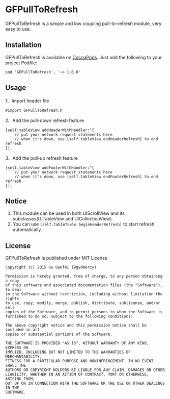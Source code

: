 # GFPullToRefresh


GFPullToRefresh is a simple and low coupling pull-to-refresh module, very easy to use.

## Installation

GFPullToRefresh is available on [CocoaPods](https://cocoapods.org/). Just add the following to your project Podfile:

	pod 'GFPullToRefresh', '~> 1.0.0'


## Usage

1、Import header file

	#import GFPullToRefresh.h

2、Add the pull-down refresh feature

	[self.tableView addHeaderWithHandler:^{
        // put your network request statements here
        // when it's down, use [self.tableView endHeaderRefresh] to end refresh
    }];
    
3、Add the pull-up refresh feature

	[self.tableView addFooterWithHandler:^{
        // put your network request statements here
        // when it's down, use [self.tableView endFooterRefresh] to end refresh
    }];
	
## Notice

1. This module can be used in both UIScrollView and its subclasses(UITableView and UICollectionView).
2. You can use `[self.tableTavle beginHeaderRefresh]` to start refresh automatically.


## License

GFPullToRefresh is published under MIT License

	Copyright (c) 2015 Gu Gaofei (@gydmercy)

	Permission is hereby granted, free of charge, to any person obtaining a copy
	of this software and associated documentation files (the "Software"), to deal
	in the Software without restriction, including without limitation the rights
	to use, copy, modify, merge, publish, distribute, sublicense, and/or sell
	copies of the Software, and to permit persons to whom the Software is
	furnished to do so, subject to the following conditions:

	The above copyright notice and this permission notice shall be included in all
	copies or substantial portions of the Software.

	THE SOFTWARE IS PROVIDED "AS IS", WITHOUT WARRANTY OF ANY KIND, EXPRESS OR
	IMPLIED, INCLUDING BUT NOT LIMITED TO THE WARRANTIES OF MERCHANTABILITY,
	FITNESS FOR A PARTICULAR PURPOSE AND NONINFRINGEMENT. IN NO EVENT SHALL THE
	AUTHORS OR COPYRIGHT HOLDERS BE LIABLE FOR ANY CLAIM, DAMAGES OR OTHER
	LIABILITY, WHETHER IN AN ACTION OF CONTRACT, TORT OR OTHERWISE, ARISING FROM,
	OUT OF OR IN CONNECTION WITH THE SOFTWARE OR THE USE OR OTHER DEALINGS IN THE
	SOFTWARE.